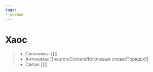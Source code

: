 ```yaml
---
tags: 
- verbum
---
```

# Хаос

> - Синонимы: [[]]
> - Антонимы: [[neuron/Content/Ключевые слова/Порядок]]
> - Связи: [[]]